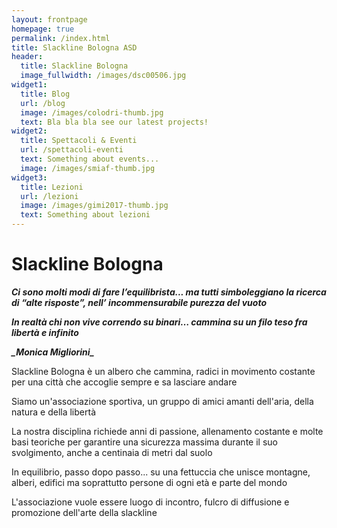 ```yaml
---
layout: frontpage
homepage: true
permalink: /index.html
title: Slackline Bologna ASD
header:
  title: Slackline Bologna
  image_fullwidth: /images/dsc00506.jpg
widget1:
  title: Blog
  url: /blog
  image: /images/colodri-thumb.jpg
  text: Bla bla bla see our latest projects!
widget2:
  title: Spettacoli & Eventi
  url: /spettacoli-eventi
  text: Something about events...
  image: /images/smiaf-thumb.jpg
widget3:
  title: Lezioni
  url: /lezioni
  image: /images/gimi2017-thumb.jpg
  text: Something about lezioni
---
```

# Slackline Bologna

***Ci sono molti modi di fare l’equilibrista... ma tutti simboleggiano la ricerca di “alte risposte”, nell’ incommensurabile purezza del vuoto***

***In realtà chi non vive correndo su binari… cammina su un filo teso fra libertà e infinito***

***\_Monica Migliorini\_***

Slackline Bologna è un albero che cammina, radici in movimento costante per una città che accoglie sempre e sa lasciare andare

Siamo un'associazione sportiva, un gruppo di amici amanti dell'aria, della natura e della libertà

La nostra disciplina richiede anni di passione, allenamento costante e molte basi teoriche per garantire una sicurezza massima durante il suo svolgimento, anche a centinaia di metri dal suolo

In equilibrio, passo dopo passo... su una fettuccia che unisce montagne, alberi, edifici ma soprattutto persone di ogni età e parte del mondo

L'associazione vuole essere luogo di incontro, fulcro di diffusione e promozione dell'arte della slackline